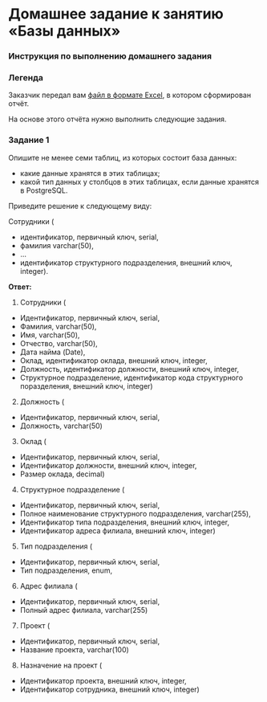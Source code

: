 # Домашнее задание к занятию «Базы данных»

### Инструкция по выполнению домашнего задания

### Легенда

Заказчик передал вам [файл в формате Excel](https://github.com/netology-code/sdb-homeworks/blob/main/resources/hw-12-1.xlsx), в котором сформирован отчёт. 

На основе этого отчёта нужно выполнить следующие задания.

### Задание 1

Опишите не менее семи таблиц, из которых состоит база данных:

- какие данные хранятся в этих таблицах;
- какой тип данных у столбцов в этих таблицах, если данные хранятся в PostgreSQL.

Приведите решение к следующему виду:

Сотрудники (

- идентификатор, первичный ключ, serial,
- фамилия varchar(50),
- ...
- идентификатор структурного подразделения, внешний ключ, integer).

**Ответ:**


1. Сотрудники (

- Идентификатор, первичный ключ, serial,
- Фамилия, varchar(50),
- Имя, varchar(50),
- Отчество, varchar(50),
- Дата найма (Date),
- Оклад, идентификатор оклада, внешний ключ, integer,
- Должность, идентификатор должности, внешний ключ, integer,
- Структурное подразделение, идентификатор кода структурного поразделения, внешний ключ, integer)

2. Должность (

- Идентификатор, первичный ключ, serial,
- Должность, varchar(50)

3. Оклад (

- Идентификатор, первичный ключ, serial,
- Идентификатор должности, внешний ключ, integer,
- Размер оклада, decimal)

4. Структурное подразделение (

- Идентификатор, первичный ключ, serial,
- Полное наименование структурного подразделения, varchar(255),
- Идентификатор типа подразделения, внешний ключ, integer,
- Идентификатор адреса филиала, внешний ключ, integer)

5. Тип подразделения (

- Идентификатор, первичный ключ, serial,
- Тип подразделения, enum,

6. Адрес филиала (

- Идентификатор, первичный ключ, serial,
- Полный адрес филиала, varchar(255)

7. Проект (

- Идентификатор, первичный ключ, serial,
- Название проекта, varchar(100)

8. Назначение на проект (

- Идентификатор проекта, внешний ключ, integer,
- Идентификатор сотрудника, внешний ключ, integer)


